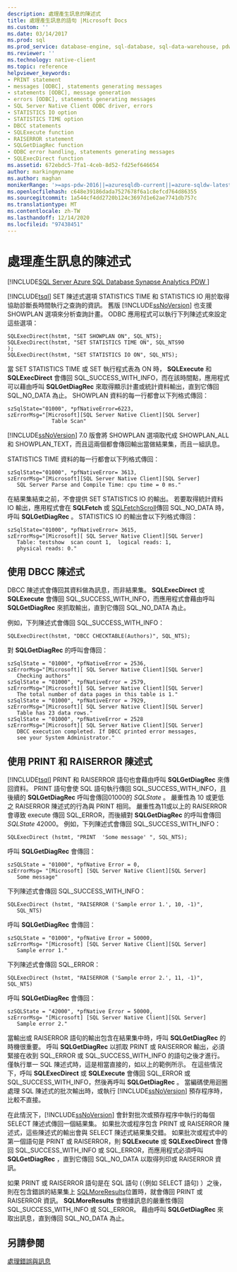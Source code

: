 ```yaml
---
description: 處理產生訊息的陳述式
title: 處理產生訊息的語句 |Microsoft Docs
ms.custom: ''
ms.date: 03/14/2017
ms.prod: sql
ms.prod_service: database-engine, sql-database, sql-data-warehouse, pdw
ms.reviewer: ''
ms.technology: native-client
ms.topic: reference
helpviewer_keywords:
- PRINT statement
- messages [ODBC], statements generating messages
- statements [ODBC], message generation
- errors [ODBC], statements generating messages
- SQL Server Native Client ODBC driver, errors
- STATISTICS IO option
- STATISTICS TIME option
- DBCC statements
- SQLExecute function
- RAISERROR statement
- SQLGetDiagRec function
- ODBC error handling, statements generating messages
- SQLExecDirect function
ms.assetid: 672ebdc5-7fa1-4ceb-8d52-fd25ef646654
author: markingmyname
ms.author: maghan
monikerRange: '>=aps-pdw-2016||=azuresqldb-current||=azure-sqldw-latest||>=sql-server-2016||>=sql-server-linux-2017||=azuresqldb-mi-current'
ms.openlocfilehash: c648e39186dada7527678f6a1c8efcd764d86355
ms.sourcegitcommit: 1a544cf4dd2720b124c3697d1e62ae7741db757c
ms.translationtype: MT
ms.contentlocale: zh-TW
ms.lasthandoff: 12/14/2020
ms.locfileid: "97438451"
---
```

# <a name="processing-statements-that-generate-messages"></a>處理產生訊息的陳述式
[!INCLUDE[SQL Server Azure SQL Database Synapse Analytics PDW ](../../includes/applies-to-version/sql-asdb-asdbmi-asa-pdw.md)]

  [!INCLUDE[tsql](../../includes/tsql-md.md)] SET 陳述式選項 STATISTICS TIME 和 STATISTICS IO 用於取得協助診斷長時間執行之查詢的資訊。 舊版 [!INCLUDE[ssNoVersion](../../includes/ssnoversion-md.md)] 也支援 SHOWPLAN 選項來分析查詢計畫。 ODBC 應用程式可以執行下列陳述式來設定這些選項：  
  
```  
SQLExecDirect(hstmt, "SET SHOWPLAN ON", SQL_NTS);  
SQLExecDirect(hstmt, "SET STATISTICS TIME ON", SQL_NTS90  
);  
SQLExecDirect(hstmt, "SET STATISTICS IO ON", SQL_NTS);  
```  
  
 當 SET STATISTICS TIME 或 SET 執行程式表為 ON 時， **SQLExecute** 和 **SQLExecDirect** 會傳回 SQL_SUCCESS_WITH_INFO，而在該時間點，應用程式可以藉由呼叫 **SQLGetDiagRec** 來取得顯示計畫或統計資料輸出，直到它傳回 SQL_NO_DATA 為止。 SHOWPLAN 資料的每一行都會以下列格式傳回：  
  
```  
szSqlState="01000", *pfNativeError=6223,  
szErrorMsg="[Microsoft][SQL Server Native Client][SQL Server]   
              Table Scan"  
```  
  
 [!INCLUDE[ssNoVersion](../../includes/ssnoversion-md.md)] 7.0 版會將 SHOWPLAN 選項取代成 SHOWPLAN_ALL 和 SHOWPLAN_TEXT，而且這兩個都會傳回輸出當做結果集，而且一組訊息。  
  
 STATISTICS TIME 資料的每一行都會以下列格式傳回：  
  
```  
szSqlState="01000", *pfNativeError= 3613,  
szErrorMsg="[Microsoft][SQL Server Native Client][SQL Server]  
   SQL Server Parse and Compile Time: cpu time = 0 ms."  
```  
  
 在結果集結束之前，不會提供 SET STATISTICS IO 的輸出。 若要取得統計資料 IO 輸出，應用程式會在 **SQLFetch** 或 [SQLFetchScroll](../../relational-databases/native-client-odbc-api/sqlfetchscroll.md)傳回 SQL_NO_DATA 時，呼叫 **SQLGetDiagRec** 。 STATISTICS IO 的輸出會以下列格式傳回：  
  
```  
szSqlState="01000", *pfNativeError= 3615,  
szErrorMsg="[Microsoft][ SQL Server Native Client][SQL Server]  
   Table: testshow  scan count 1,  logical reads: 1,  
   physical reads: 0."  
```  
  
## <a name="using-dbcc-statements"></a>使用 DBCC 陳述式  
 DBCC 陳述式會傳回其資料做為訊息，而非結果集。 **SQLExecDirect** 或 **SQLExecute** 會傳回 SQL_SUCCESS_WITH_INFO，而應用程式會藉由呼叫 **SQLGetDiagRec** 來抓取輸出，直到它傳回 SQL_NO_DATA 為止。  
  
 例如，下列陳述式會傳回 SQL_SUCCESS_WITH_INFO：  
  
```  
SQLExecDirect(hstmt, "DBCC CHECKTABLE(Authors)", SQL_NTS);  
```  
  
 對 **SQLGetDiagRec** 的呼叫會傳回：  
  
```  
szSqlState = "01000", *pfNativeError = 2536,  
szErrorMsg="[Microsoft][ SQL Server Native Client][SQL Server]  
   Checking authors"  
szSqlState = "01000", *pfNativeError = 2579,  
szErrorMsg="[Microsoft][ SQL Server Native Client][SQL Server]  
   The total number of data pages in this table is 1."  
szSqlState = "01000", *pfNativeError = 7929,  
szErrorMsg="[Microsoft][ SQL Server Native Client][SQL Server]  
   Table has 23 data rows."  
szSqlState = "01000", *pfNativeError = 2528  
szErrorMsg="[Microsoft][ SQL Server Native Client][SQL Server]  
   DBCC execution completed. If DBCC printed error messages,  
   see your System Administrator."  
```  
  
## <a name="using-print-and-raiserror-statements"></a>使用 PRINT 和 RAISERROR 陳述式  
 [!INCLUDE[tsql](../../includes/tsql-md.md)] PRINT 和 RAISERROR 語句也會藉由呼叫 **SQLGetDiagRec** 來傳回資料。 PRINT 語句會使 SQL 語句執行傳回 SQL_SUCCESS_WITH_INFO，且後續的 **SQLGetDiagRec** 呼叫會傳回01000的 *SQLState* 。 嚴重性為 10 或更低之 RAISERROR 陳述式的行為與 PRINT 相同。 嚴重性為11或以上的 RAISERROR 會導致 execute 傳回 SQL_ERROR，而後續對 **SQLGetDiagRec** 的呼叫會傳回 *SQLState* 42000。 例如，下列陳述式會傳回 SQL_SUCCESS_WITH_INFO：  
  
```  
SQLExecDirect (hstmt, "PRINT  'Some message' ", SQL_NTS);  
```  
  
 呼叫 **SQLGetDiagRec** 會傳回：  
  
```  
szSQLState = "01000", *pfNative Error = 0,  
szErrorMsg= "[Microsoft] [SQL Server Native Client][SQL Server]  
   Some message"  
```  
  
 下列陳述式會傳回 SQL_SUCCESS_WITH_INFO：  
  
```  
SQLExecDirect (hstmt, "RAISERROR ('Sample error 1.', 10, -1)",  
   SQL_NTS)  
```  
  
 呼叫 **SQLGetDiagRec** 會傳回：  
  
```  
szSQLState = "01000", *pfNative Error = 50000,  
szErrorMsg= "[Microsoft] [SQL Server Native Client][SQL Server]  
   Sample error 1."  
```  
  
 下列陳述式會傳回 SQL_ERROR：  
  
```  
SQLExecDirect (hstmt, "RAISERROR ('Sample error 2.', 11, -1)", SQL_NTS)  
```  
  
 呼叫 **SQLGetDiagRec** 會傳回：  
  
```  
szSQLState = "42000", *pfNative Error = 50000,  
szErrorMsg= "[Microsoft] [SQL Server Native Client][SQL Server]  
   Sample error 2."  
```  
  
 當輸出或 RAISERROR 語句的輸出包含在結果集中時，呼叫 **SQLGetDiagRec** 的時機很重要。 呼叫 **SQLGetDiagRec** 以抓取 PRINT 或 RAISERROR 輸出，必須緊接在收到 SQL_ERROR 或 SQL_SUCCESS_WITH_INFO 的語句之後才進行。 僅執行單一 SQL 陳述式時，這是相當直接的，如以上的範例所示。 在這些情況下，呼叫 **SQLExecDirect** 或 **SQLExecute** 會傳回 SQL_ERROR 或 SQL_SUCCESS_WITH_INFO，然後再呼叫 **SQLGetDiagRec** 。 當編碼使用迴圈處理 SQL 陳述式的批次輸出時，或執行 [!INCLUDE[ssNoVersion](../../includes/ssnoversion-md.md)] 預存程序時，比較不直接。  
  
 在此情況下，[!INCLUDE[ssNoVersion](../../includes/ssnoversion-md.md)] 會針對批次或預存程序中執行的每個 SELECT 陳述式傳回一個結果集。 如果批次或程序包含 PRINT 或 RAISERROR 陳述式，這些陳述式的輸出會與 SELECT 陳述式結果集交錯。 如果批次或程式中的第一個語句是 PRINT 或 RAISERROR，則 **SQLExecute** 或 **SQLExecDirect** 會傳回 SQL_SUCCESS_WITH_INFO 或 SQL_ERROR，而應用程式必須呼叫 **SQLGetDiagRec** ，直到它傳回 SQL_NO_DATA 以取得列印或 RAISERROR 資訊。  
  
 如果 PRINT 或 RAISERROR 語句是在 SQL 語句 (（例如 SELECT 語句) ）之後，則在包含錯誤的結果集上 [SQLMoreResults](../../relational-databases/native-client-odbc-api/sqlmoreresults.md)位置時，就會傳回 PRINT 或 RAISERROR 資訊。 **SQLMoreResults** 會根據訊息的嚴重性傳回 SQL_SUCCESS_WITH_INFO 或 SQL_ERROR。 藉由呼叫 **SQLGetDiagRec** 來取出訊息，直到傳回 SQL_NO_DATA 為止。  
  
## <a name="see-also"></a>另請參閱  
 [處理錯誤與訊息](../../relational-databases/native-client-odbc-error-messages/handling-errors-and-messages.md)  
  
  
